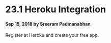 # 23.1 Heroku Integration

#### Sep 15, 2018 by Sreeram Padmanabhan

Register at Heroku and create your free app.